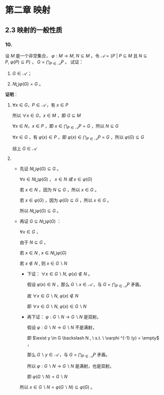 
# 第二章 映射

## 2.3 映射的一般性质

### 10.

设 $M$ 是一个非空集合， $\varphi : M \rightarrow M ,\ N  \subseteq M$ 。令 $𝒜 = \{  P \ | \ P \subseteq M$ 且 $N \subseteq P , \ \varphi(P) \subseteq P \}$ ， $G= \displaystyle\bigcap_{P \in 𝒜} P$ 。 试证：

1. $G \in 𝒜$ ；

2. $N \bigcup \varphi (G) = G$ 。

**证明**：

1.  $\forall x \in G ， P \in 𝒜$ ，有 $x \in P$ 

    所以 $\forall x \in G ， x \in M$ ，即 $G \subseteq M$ 

    $\forall x \in N ，x \in P$ ，即 $x \in \displaystyle\bigcap_{P \in 𝒜} P = G$ ，所以 $N \subseteq G$

    $\forall x \in G$ ，有 $\varphi (x) \in P$ ，即 $\varphi (x) \in \displaystyle\bigcap_{P \in 𝒜} P = G$ ，所以 $\varphi (G) \subseteq G$

    综上 $G \in 𝒜$

2.  
    + 先证 $N \bigcup \varphi (G) \subseteq G$ 。

      $\forall x \in N \bigcup \varphi (G)$ ， $x \in N \ 或 \ x \in \varphi (G)$

      若 $x \in N$ ，因为 $N \subseteq G$ ，所以 $x \in G$ 。

      若 $x \in \varphi (G)$ ，因为 $\varphi (G) \subseteq G$ ，所以 $x \in G$ 。

      所以 $N \bigcup \varphi (G) \subseteq G$ 。

    + 再证 $G \subseteq N \bigcup \varphi (G)$ ：

      $\forall x \in G$ ，

      由于 $N \subseteq G$ ，

      若 $x \in N$ , $x \in N \bigcup \varphi (G)$

      若 $x \notin N$ ,  则 $x \in G \backslash N$

      - 下证： $\forall x \in G \backslash N, \ \varphi (x) \notin N$ 。

        假设 $\varphi (x) \in N$ ，那么 $G \backslash x \in 𝒜$ ，与 $G= \displaystyle\bigcap_{P \in 𝒜} P$ 矛盾。

        故  $\forall x \in G \backslash N, \ \varphi (x) \notin N$ 

        即  $\forall x \in G \backslash N, \ \varphi (x) \in G \backslash N$ 
  
      - 再下证： $\varphi : G \backslash N \rightarrow G \backslash N$ 是双射。

        假设 $\varphi : G \backslash N \rightarrow G \backslash N$ 不是满射，

        即 $\exist y \in G \backslash N , \ s.t. \ \varphi ^{-1} (y) = \empty$ ，

        那么 $G \backslash y \in 𝒜$ ，与 $G= \displaystyle\bigcap_{P \in 𝒜} P$ 矛盾。

        所以 $\varphi : G \backslash N \rightarrow G \backslash N$ 是满射，也是双射。

        即 $\varphi (G \backslash N) = G \backslash N$

      所以 $x \in G \backslash N = \varphi (G \backslash N) \subseteq \varphi (G)$ 。

